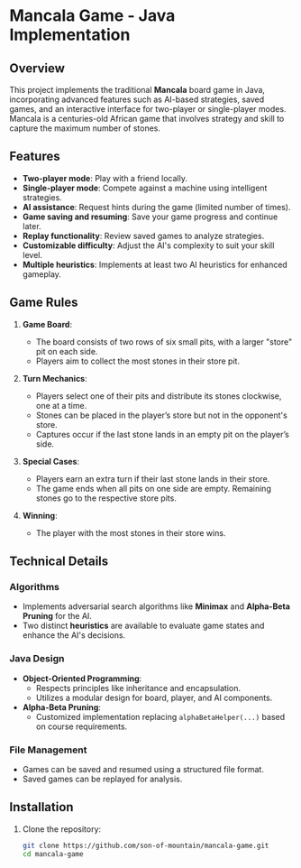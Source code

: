 # Mancala Game - Java Implementation

## Overview

This project implements the traditional **Mancala** board game in Java, incorporating advanced features such as AI-based strategies, saved games, and an interactive interface for two-player or single-player modes. Mancala is a centuries-old African game that involves strategy and skill to capture the maximum number of stones.

## Features

- **Two-player mode**: Play with a friend locally.
- **Single-player mode**: Compete against a machine using intelligent strategies.
- **AI assistance**: Request hints during the game (limited number of times).
- **Game saving and resuming**: Save your game progress and continue later.
- **Replay functionality**: Review saved games to analyze strategies.
- **Customizable difficulty**: Adjust the AI's complexity to suit your skill level.
- **Multiple heuristics**: Implements at least two AI heuristics for enhanced gameplay.

## Game Rules

1. **Game Board**:
   - The board consists of two rows of six small pits, with a larger "store" pit on each side.
   - Players aim to collect the most stones in their store pit.

2. **Turn Mechanics**:
   - Players select one of their pits and distribute its stones clockwise, one at a time.
   - Stones can be placed in the player’s store but not in the opponent's store.
   - Captures occur if the last stone lands in an empty pit on the player’s side.

3. **Special Cases**:
   - Players earn an extra turn if their last stone lands in their store.
   - The game ends when all pits on one side are empty. Remaining stones go to the respective store pits.

4. **Winning**:
   - The player with the most stones in their store wins.

## Technical Details

### Algorithms
- Implements adversarial search algorithms like **Minimax** and **Alpha-Beta Pruning** for the AI.
- Two distinct **heuristics** are available to evaluate game states and enhance the AI's decisions.

### Java Design
- **Object-Oriented Programming**:
  - Respects principles like inheritance and encapsulation.
  - Utilizes a modular design for board, player, and AI components.
- **Alpha-Beta Pruning**:
  - Customized implementation replacing `alphaBetaHelper(...)` based on course requirements.

### File Management
- Games can be saved and resumed using a structured file format.
- Saved games can be replayed for analysis.

## Installation

1. Clone the repository:
   ```bash
   git clone https://github.com/son-of-mountain/mancala-game.git
   cd mancala-game

